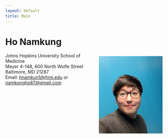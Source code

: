 ```yaml
---
layout: default
title: Main
---
```

# **Ho Namkung**

<img align="right" style="float:center;padding:10px;" width="200" src="Image/Profile.jpeg">

Johns Hopkins University School of Medicine\
Meyer 4-148, 600 North Wolfe Street\
Baltimore, MD 21287\
Email: hnamkun1@jhmi.edu or namkungho87@gmail.com
